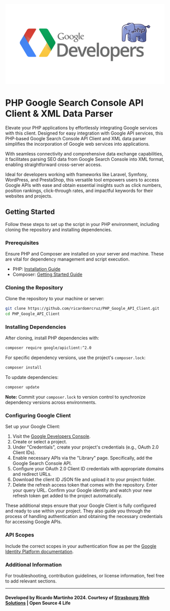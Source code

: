 ![googleclient_api_php.png](googleclient_api_php.png)

# PHP Google Search Console API Client & XML Data Parser

Elevate your PHP applications by effortlessly integrating Google services with this client. Designed for easy integration with Google API services, this PHP-based Google Search Console API Client and XML data parser simplifies the incorporation of Google web services into applications. 

With seamless connectivity and comprehensive data exchange capabilities, it facilitates parsing SEO data from Google Search Console into XML format, enabling straightforward cross-server access. 

Ideal for developers working with frameworks like Laravel, Symfony, WordPress, and PrestaShop, this versatile tool empowers users to access Google APIs with ease and obtain essential insights such as click numbers, position rankings, click-through rates, and impactful keywords for their websites and projects.

## Getting Started

Follow these steps to set up the script in your PHP environment, including cloning the repository and installing dependencies.

### Prerequisites

Ensure PHP and Composer are installed on your server and machine. These are vital for dependency management and script execution.

- PHP: [Installation Guide](https://www.php.net/manual/en/install.php)
- Composer: [Getting Started Guide](https://getcomposer.org/doc/00-intro.md)

### Cloning the Repository

Clone the repository to your machine or server:

```bash
git clone https://github.com/ricardomrcruz/PHP_Google_API_Client.git
cd PHP_Google_API_Client
```

### Installing Dependencies

After cloning, install PHP dependencies with:

```bash
composer require google/apiclient:^2.0
```

For specific dependency versions, use the project's `composer.lock`:

```bash
composer install
```

To update dependencies:

```bash
composer update
```

**Note:** Commit your `composer.lock` to version control to synchronize dependency versions across environments.

### Configuring Google Client

Set up your Google Client:

1. Visit the [Google Developers Console](https://console.developers.google.com/).
2. Create or select a project.
3. Under "Credentials", create your project's credentials (e.g., OAuth 2.0 Client IDs).
4. Enable necessary APIs via the "Library" page. Specifically, add the Google Search Console API.
5. Configure your OAuth 2.0 Client ID credentials with appropriate domains and redirect URLs.
6. Download the client ID JSON file and upload it to your project folder.
7. Delete the refresh access token that comes with the repository. Enter your query URL. Confirm your Google identity and watch your new refresh token get added to the project automatically.

These additional steps ensure that your Google Client is fully configured and ready to use within your project. They also guide you through the process of handling authentication and obtaining the necessary credentials for accessing Google APIs.

### API Scopes

Include the correct scopes in your authentication flow as per the [Google Identity Platform documentation](https://developers.google.com/identity/protocols/oauth2/scopes).

### Additional Information

For troubleshooting, contribution guidelines, or license information, feel free to add relevant sections.

---

#### Developed by Ricardo Martinho 2024. Courtesy of [Strasbourg Web Solutions](https://strasbourgwebsolutions.fr) | Open Source 4 Life
